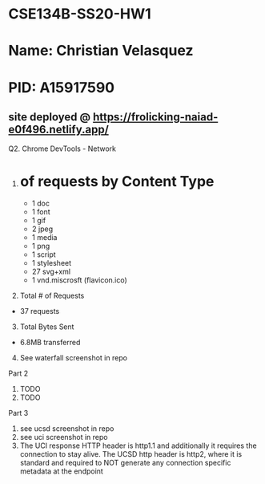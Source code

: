 # CSE134B-SS20-HW1
# Name: Christian Velasquez
# PID: A15917590

## site deployed @ https://frolicking-naiad-e0f496.netlify.app/


Q2. Chrome DevTools - Network

1. # of requests by Content Type
   - 1 doc
   - 1 font 
   - 1 gif
   - 2 jpeg
   - 1 media
   - 1 png
   - 1 script 
   - 1 stylesheet
   - 27 svg+xml
   - 1 vnd.miscrosft (flavicon.ico)

2. Total # of Requests 
 - 37 requests

3. Total Bytes Sent
- 6.8MB transferred 

4. See waterfall screenshot in repo

Part 2

1. TODO
2. TODO

Part 3 
1. see ucsd screenshot in repo
2. see uci screenshot in repo
3. The UCI response HTTP header is http1.1 and additionally it requires the connection to stay alive. The UCSD http header is http2, where it is standard and required to NOT generate any connection specific metadata at the endpoint 
